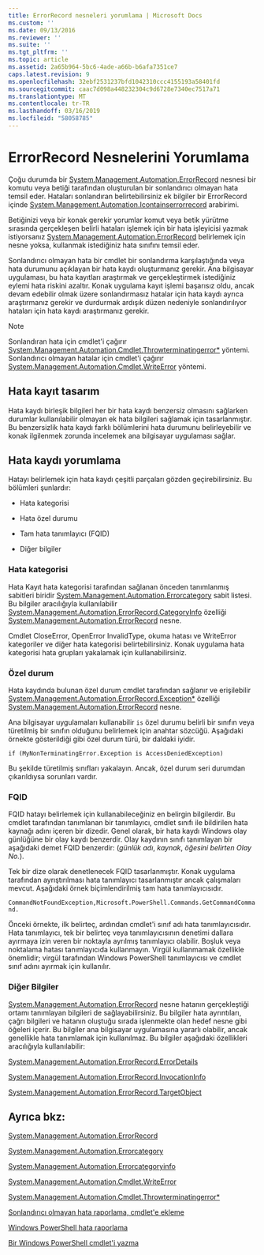 ```yaml
---
title: ErrorRecord nesneleri yorumlama | Microsoft Docs
ms.custom: ''
ms.date: 09/13/2016
ms.reviewer: ''
ms.suite: ''
ms.tgt_pltfrm: ''
ms.topic: article
ms.assetid: 2a65b964-5bc6-4ade-a66b-b6afa7351ce7
caps.latest.revision: 9
ms.openlocfilehash: 32ebf2531237bfd1042310ccc4155193a58401fd
ms.sourcegitcommit: caac7d098a448232304c9d6728e7340ec7517a71
ms.translationtype: MT
ms.contentlocale: tr-TR
ms.lasthandoff: 03/16/2019
ms.locfileid: "58058785"
---
```

# <a name="interpreting-errorrecord-objects"></a>ErrorRecord Nesnelerini Yorumlama

Çoğu durumda bir [System.Management.Automation.ErrorRecord](/dotnet/api/System.Management.Automation.ErrorRecord) nesnesi bir komutu veya betiği tarafından oluşturulan bir sonlandırıcı olmayan hata temsil eder. Hataları sonlandıran belirtebilirsiniz ek bilgiler bir ErrorRecord içinde [System.Management.Automation.Icontainserrorrecord](/dotnet/api/System.Management.Automation.IContainsErrorRecord) arabirimi.

Betiğinizi veya bir konak gerekir yorumlar komut veya betik yürütme sırasında gerçekleşen belirli hataları işlemek için bir hata işleyicisi yazmak istiyorsanız [System.Management.Automation.ErrorRecord](/dotnet/api/System.Management.Automation.ErrorRecord) belirlemek için nesne yoksa, kullanmak istediğiniz hata sınıfını temsil eder.

Sonlandırıcı olmayan hata bir cmdlet bir sonlandırma karşılaştığında veya hata durumunu açıklayan bir hata kaydı oluşturmanız gerekir. Ana bilgisayar uygulaması, bu hata kayıtları araştırmak ve gerçekleştirmek istediğiniz eylemi hata riskini azaltır. Konak uygulama kayıt işlemi başarısız oldu, ancak devam edebilir olmak üzere sonlandırmasız hatalar için hata kaydı ayrıca araştırmanız gerekir ve durdurmak ardışık düzen nedeniyle sonlandırılıyor hataları için hata kaydı araştırmanız gerekir.

> [!NOTE]
> Sonlandıran hata için cmdlet'i çağırır [System.Management.Automation.Cmdlet.Throwterminatingerror*](/dotnet/api/System.Management.Automation.Cmdlet.ThrowTerminatingError) yöntemi. Sonlandırıcı olmayan hatalar için cmdlet'i çağırır [System.Management.Automation.Cmdlet.WriteError](/dotnet/api/System.Management.Automation.Cmdlet.WriteError) yöntemi.

## <a name="error-record-design"></a>Hata kayıt tasarım

Hata kaydı birleşik bilgileri her bir hata kaydı benzersiz olmasını sağlarken durumlar kullanılabilir olmayan ek hata bilgileri sağlamak için tasarlanmıştır. Bu benzersizlik hata kaydı farklı bölümlerini hata durumunu belirleyebilir ve konak ilgilenmek zorunda incelemek ana bilgisayar uygulaması sağlar.

## <a name="interpreting-error-records"></a>Hata kaydı yorumlama

Hatayı belirlemek için hata kaydı çeşitli parçaları gözden geçirebilirsiniz. Bu bölümleri şunlardır:

- Hata kategorisi

- Hata özel durumu

- Tam hata tanımlayıcı (FQID)

- Diğer bilgiler

### <a name="the-error-category"></a>Hata kategorisi

Hata Kayıt hata kategorisi tarafından sağlanan önceden tanımlanmış sabitleri biridir [System.Management.Automation.Errorcategory](/dotnet/api/System.Management.Automation.ErrorCategory) sabit listesi. Bu bilgiler aracılığıyla kullanılabilir [System.Management.Automation.ErrorRecord.CategoryInfo](/dotnet/api/System.Management.Automation.ErrorRecord.CategoryInfo) özelliği [System.Management.Automation.ErrorRecord](/dotnet/api/System.Management.Automation.ErrorRecord) nesne.

Cmdlet CloseError, OpenError InvalidType, okuma hatası ve WriteError kategoriler ve diğer hata kategorisi belirtebilirsiniz. Konak uygulama hata kategorisi hata grupları yakalamak için kullanabilirsiniz.

### <a name="the-exception"></a>Özel durum

Hata kaydında bulunan özel durum cmdlet tarafından sağlanır ve erişilebilir [System.Management.Automation.ErrorRecord.Exception*](/dotnet/api/System.Management.Automation.ErrorRecord.Exception) özelliği [ System.Management.Automation.ErrorRecord](/dotnet/api/System.Management.Automation.ErrorRecord) nesne.

Ana bilgisayar uygulamaları kullanabilir `is` özel durumu belirli bir sınıfın veya türetilmiş bir sınıfın olduğunu belirlemek için anahtar sözcüğü. Aşağıdaki örnekte gösterildiği gibi özel durum türü, bir daldaki iyidir.

`if (MyNonTerminatingError.Exception is AccessDeniedException)`

Bu şekilde türetilmiş sınıfları yakalayın. Ancak, özel durum seri durumdan çıkarıldıysa sorunları vardır.

### <a name="the-fqid"></a>FQID

FQID hatayı belirlemek için kullanabileceğiniz en belirgin bilgilerdir. Bu cmdlet tarafından tanımlanan bir tanımlayıcı, cmdlet sınıfı ile bildirilen hata kaynağı adını içeren bir dizedir. Genel olarak, bir hata kaydı Windows olay günlüğüne bir olay kaydı benzerdir. Olay kaydının sınıfı tanımlayan bir aşağıdaki demet FQID benzerdir: (*günlük adı*, *kaynak*, *öğesini belirten Olay No.*).

Tek bir dize olarak denetlenecek FQID tasarlanmıştır. Konak uygulama tarafından ayrıştırılması hata tanımlayıcı tasarlanmıştır ancak çalışmaları mevcut. Aşağıdaki örnek biçimlendirilmiş tam hata tanımlayıcısıdır.

`CommandNotFoundException,Microsoft.PowerShell.Commands.GetCommandCommand.`

Önceki örnekte, ilk belirteç, ardından cmdlet'i sınıf adı hata tanımlayıcısıdır. Hata tanımlayıcı, tek bir belirteç veya tanımlayıcısının denetimi dallara ayırmaya izin veren bir noktayla ayrılmış tanımlayıcı olabilir. Boşluk veya noktalama hatası tanımlayıcıda kullanmayın. Virgül kullanmamak özellikle önemlidir; virgül tarafından Windows PowerShell tanımlayıcısı ve cmdlet sınıf adını ayırmak için kullanılır.

### <a name="other-information"></a>Diğer Bilgiler

[System.Management.Automation.ErrorRecord](/dotnet/api/System.Management.Automation.ErrorRecord) nesne hatanın gerçekleştiği ortamı tanımlayan bilgileri de sağlayabilirsiniz. Bu bilgiler hata ayrıntıları, çağrı bilgileri ve hatanın oluştuğu sırada işlenmekte olan hedef nesne gibi öğeleri içerir. Bu bilgiler ana bilgisayar uygulamasına yararlı olabilir, ancak genellikle hata tanımlamak için kullanılmaz. Bu bilgiler aşağıdaki özellikleri aracılığıyla kullanılabilir:

[System.Management.Automation.ErrorRecord.ErrorDetails](/dotnet/api/System.Management.Automation.ErrorRecord.ErrorDetails)

[System.Management.Automation.ErrorRecord.InvocationInfo](/dotnet/api/System.Management.Automation.ErrorRecord.InvocationInfo)

[System.Management.Automation.ErrorRecord.TargetObject](/dotnet/api/System.Management.Automation.ErrorRecord.TargetObject)

## <a name="see-also"></a>Ayrıca bkz:

[System.Management.Automation.ErrorRecord](/dotnet/api/System.Management.Automation.ErrorRecord)

[System.Management.Automation.Errorcategory](/dotnet/api/System.Management.Automation.ErrorCategory)

[System.Management.Automation.Errorcategoryinfo](/dotnet/api/System.Management.Automation.ErrorCategoryInfo)

[System.Management.Automation.Cmdlet.WriteError](/dotnet/api/System.Management.Automation.Cmdlet.WriteError)

[System.Management.Automation.Cmdlet.Throwterminatingerror*](/dotnet/api/System.Management.Automation.Cmdlet.ThrowTerminatingError)

[Sonlandırıcı olmayan hata raporlama, cmdlet'e ekleme](./adding-non-terminating-error-reporting-to-your-cmdlet.md)

[Windows PowerShell hata raporlama](./error-reporting-concepts.md)

[Bir Windows PowerShell cmdlet'i yazma](./writing-a-windows-powershell-cmdlet.md)
